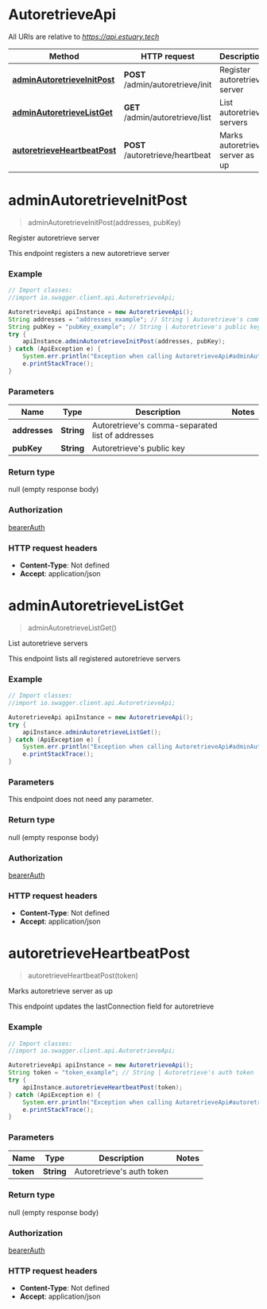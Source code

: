 # AutoretrieveApi

All URIs are relative to *https://api.estuary.tech*

Method | HTTP request | Description
------------- | ------------- | -------------
[**adminAutoretrieveInitPost**](AutoretrieveApi.md#adminAutoretrieveInitPost) | **POST** /admin/autoretrieve/init | Register autoretrieve server
[**adminAutoretrieveListGet**](AutoretrieveApi.md#adminAutoretrieveListGet) | **GET** /admin/autoretrieve/list | List autoretrieve servers
[**autoretrieveHeartbeatPost**](AutoretrieveApi.md#autoretrieveHeartbeatPost) | **POST** /autoretrieve/heartbeat | Marks autoretrieve server as up


<a name="adminAutoretrieveInitPost"></a>
# **adminAutoretrieveInitPost**
> adminAutoretrieveInitPost(addresses, pubKey)

Register autoretrieve server

This endpoint registers a new autoretrieve server

### Example
```java
// Import classes:
//import io.swagger.client.api.AutoretrieveApi;

AutoretrieveApi apiInstance = new AutoretrieveApi();
String addresses = "addresses_example"; // String | Autoretrieve's comma-separated list of addresses
String pubKey = "pubKey_example"; // String | Autoretrieve's public key
try {
    apiInstance.adminAutoretrieveInitPost(addresses, pubKey);
} catch (ApiException e) {
    System.err.println("Exception when calling AutoretrieveApi#adminAutoretrieveInitPost");
    e.printStackTrace();
}
```

### Parameters

Name | Type | Description  | Notes
------------- | ------------- | ------------- | -------------
 **addresses** | **String**| Autoretrieve&#39;s comma-separated list of addresses |
 **pubKey** | **String**| Autoretrieve&#39;s public key |

### Return type

null (empty response body)

### Authorization

[bearerAuth](../README.md#bearerAuth)

### HTTP request headers

 - **Content-Type**: Not defined
 - **Accept**: application/json

<a name="adminAutoretrieveListGet"></a>
# **adminAutoretrieveListGet**
> adminAutoretrieveListGet()

List autoretrieve servers

This endpoint lists all registered autoretrieve servers

### Example
```java
// Import classes:
//import io.swagger.client.api.AutoretrieveApi;

AutoretrieveApi apiInstance = new AutoretrieveApi();
try {
    apiInstance.adminAutoretrieveListGet();
} catch (ApiException e) {
    System.err.println("Exception when calling AutoretrieveApi#adminAutoretrieveListGet");
    e.printStackTrace();
}
```

### Parameters
This endpoint does not need any parameter.

### Return type

null (empty response body)

### Authorization

[bearerAuth](../README.md#bearerAuth)

### HTTP request headers

 - **Content-Type**: Not defined
 - **Accept**: application/json

<a name="autoretrieveHeartbeatPost"></a>
# **autoretrieveHeartbeatPost**
> autoretrieveHeartbeatPost(token)

Marks autoretrieve server as up

This endpoint updates the lastConnection field for autoretrieve

### Example
```java
// Import classes:
//import io.swagger.client.api.AutoretrieveApi;

AutoretrieveApi apiInstance = new AutoretrieveApi();
String token = "token_example"; // String | Autoretrieve's auth token
try {
    apiInstance.autoretrieveHeartbeatPost(token);
} catch (ApiException e) {
    System.err.println("Exception when calling AutoretrieveApi#autoretrieveHeartbeatPost");
    e.printStackTrace();
}
```

### Parameters

Name | Type | Description  | Notes
------------- | ------------- | ------------- | -------------
 **token** | **String**| Autoretrieve&#39;s auth token |

### Return type

null (empty response body)

### Authorization

[bearerAuth](../README.md#bearerAuth)

### HTTP request headers

 - **Content-Type**: Not defined
 - **Accept**: application/json

